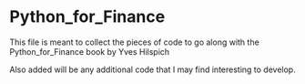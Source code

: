 # Python_for_Finance

This file is meant to collect the pieces of code to go along with the Python_for_Finance book by Yves Hilspich

Also added will be any additional code that I may find interesting to develop.

